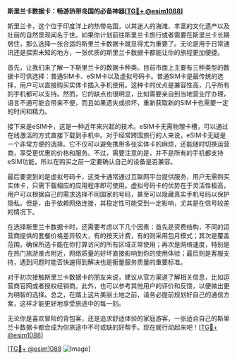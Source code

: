 **斯里兰卡数据卡：畅游热带岛国的必备神器[[TG💪+ @esim1088](https://t.me/s/esim1088)]**

斯里兰卡，这个位于印度洋上的热带岛国，以其迷人的海滩、丰富的文化遗产以及壮丽的自然景观闻名于世。如果你计划前往斯里兰卡旅行或者需要在斯里兰卡长期居住，那么选择一张合适的斯里兰卡数据卡就显得尤为重要了。无论是用于日常通讯还是探索未知的地方，一张优质的斯里兰卡数据卡都能让你的旅程更加便捷。

首先，让我们来了解一下斯里兰卡的数据卡种类。目前市面上主要有三种类型的数据卡可供选择：普通SIM卡、eSIM卡以及虚拟号码卡。普通SIM卡是最传统的选择，用户可以直接购买实体卡插入手机使用。这种卡的优点是兼容性高，几乎所有的手机都可以支持。然而，它的缺点也很明显，比如需要亲自到当地营业厅办理，语言不通可能会带来不便，而且如果遗失或损坏，重新获取新的SIM卡也需要一定的时间和精力。

接下来是eSIM卡，这是一种近年来兴起的技术。eSIM卡无需物理卡槽，可以通过在线激活的方式直接下载到手机中。对于经常跨国旅行的人来说，eSIM卡无疑是一个非常方便的选择。它不仅可以避免携带多张实体卡的麻烦，还能随时切换运营商，享受更优惠的价格和服务。不过，需要注意的是，并不是所有的手机都支持eSIM功能，所以在购买之前一定要确认自己的设备是否兼容。

最后要提到的是虚拟号码卡，这类卡通常通过互联网平台提供服务，用户无需购买实体卡，只需下载相应的应用程序即可使用。虚拟号码卡的优势在于灵活性极高，用户可以根据自己的需求选择不同国家的号码，甚至可以隐藏真实手机号码以保护隐私。但是，由于依赖网络连接，其稳定性可能受到一定影响，尤其是在信号较差的情况下。

在选择斯里兰卡数据卡时，还需要考虑以下几个因素：首先是资费结构，不同的运营商提供的套餐价格差异较大，有的按天计费，有的则采用包月模式；其次是覆盖范围，确保所选卡能在你打算访问的所有区域正常使用；再次是网络速度，特别是在热门旅游景点附近，网络质量的好坏直接影响到你的使用体验；最后则是客服支持，遇到问题时能否快速得到解决也是衡量服务质量的重要标准。

对于初次接触斯里兰卡数据卡的朋友来说，建议从官方渠道了解相关信息，比如运营商官网或者授权经销商。此外，也可以参考其他用户的评价和反馈，以便做出更为明智的选择。总之，在踏上这片美丽土地之前，请务必提前规划好自己的通信方案，这样才能更好地享受旅途中的每一刻。

无论你是喜欢冒险的背包客，还是追求舒适体验的家庭游客，一张适合自己的斯里兰卡数据卡都会成为你旅途中不可或缺的好帮手。现在就行动起来吧！[[TG💪+ @esim1088](https://t.me/s/esim1088)]

[[TG💪+ @esim1088](https://t.me/s/esim1088) ![Image](https://i.postimg.cc/4NQfJmqS/Snipaste-2025-05-13-00-14-12.png)]